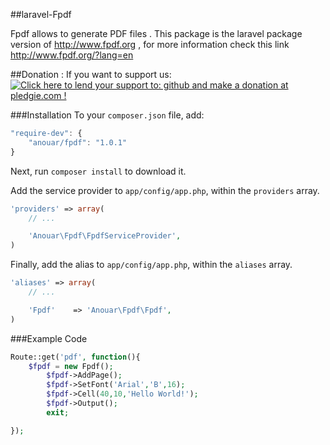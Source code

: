 ##laravel-Fpdf

Fpdf allows to generate PDF files . This package is the laravel package version of http://www.fpdf.org , for more information check this link http://www.fpdf.org/?lang=en 

##Donation :
If you want to support us: <a href='https://pledgie.com/campaigns/27748'><img alt='Click here to lend your support to: github and make a donation at pledgie.com !' src='https://pledgie.com/campaigns/27748.png?skin_name=chrome' border='0' ></a>

###Installation
To your `composer.json` file, add:

```js
"require-dev": {
	"anouar/fpdf": "1.0.1"
}
```

Next, run `composer install` to download it.

Add the service provider to `app/config/app.php`, within the `providers` array.

```php
'providers' => array(
	// ...

	'Anouar\Fpdf\FpdfServiceProvider',
)
```

Finally, add the alias to `app/config/app.php`, within the `aliases` array.

```php
'aliases' => array(
	// ...

	'Fpdf'	  => 'Anouar\Fpdf\Fpdf',
)
```


###Example Code

```php
Route::get('pdf', function(){
	$fpdf = new Fpdf();
        $fpdf->AddPage();
        $fpdf->SetFont('Arial','B',16);
        $fpdf->Cell(40,10,'Hello World!');
        $fpdf->Output();
        exit;

});
```
